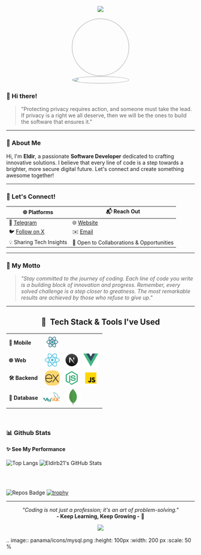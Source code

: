 <p align="center">
  <img src="https://capsule-render.vercel.app/api?type=waving&color=gradient&height=100&section=header"/>
</p>

<p align="center" style="margin: 0; padding: 0; font-size: 0;">
  <img src="https://github.com/eldirb21.png" alt="Profile Picture" style="border-radius: 50%; width: 150px; height: 150px; border: 2px solid #ccc; display: block;"/>
</p>

<p align="center" style="margin: 0; padding: 0; font-size: 0;">
  <img src="https://shields.io/badge/👨‍💻-Eldir-blue?style=for-the-badge&logo=github&logoColor=white" alt="Eldir's Avatar" style="border-radius: 50%; width: 150px; border: 2px solid #ccc; display: block;"/>
</p>

### 👋 Hi there!

> "Protecting privacy requires action, and someone must take the lead.  
> If privacy is a right we all deserve, then we will be the ones to build the software that ensures it."

---

### 🌟 About Me

Hi, I'm **Eldir**, a passionate **Software Developer** dedicated to crafting innovative solutions. I believe that every line of code is a step towards a brighter, more secure digital future. Let's connect and create something awesome together!

---

### 💬 Let's Connect!

| 🌐 Platforms                            | 📬 Reach Out                              |
| --------------------------------------- | ----------------------------------------- |
| 💬 [Telegram](https://t.me/co_eld)      | 🌐 [Website](https://eldirwe.vercel.app)  |
| 🐦 [Follow on X](https://x.com/eldir_b) | ✉️ [Email](mailto:eldir.dev.io@gmail.com) |
| 💡 Sharing Tech Insights                | 🤝 Open to Collaborations & Opportunities |

---

### 🚀 My Motto

> _"Stay committed to the journey of coding. Each line of code you write is a building block of innovation and progress. Remember, every solved challenge is a step closer to greatness. The most remarkable results are achieved by those who refuse to give up."_

---

<h2 align="center">🚀 &nbsp;Tech Stack & Tools I've Used</h2>

<table width="100%">
  <tr>
    <td><strong>📱 Mobile</strong></td>
    <td>
      <img src="panama/icons/react-native.png" alt="React Native" width="40" height="40" hspace="4"/>
    </td>
  </tr>
  <tr>
    <td><strong>🌐 Web</strong></td>
    <td>
      <img src="panama/icons/react.png" alt="React" width="40" height="40" hspace="4" />
      <img src="panama/icons/nextjs.png" alt="Next.js" width="40" height="40" hspace="4" />
      <img src="panama/icons/vuejs.png" alt="Vue.js" width="40" height="40" hspace="4" />
    </td>
  </tr>
  <tr>
    <td><strong>🛠️ Backend</strong></td>
    <td>
      <img src="panama/icons/express.png" alt="Expressjs" width="40" height="40" hspace="4"/>
      <img src="panama/icons/nodejs.png" alt="Nodejs" width="40" height="40" hspace="4"/>
      <img src="panama/icons/js.png" alt="JavaScript" width="40" height="40" hspace="4"/>
    </td>
  </tr>
  <tr>
    <td><strong>💾 Database</strong></td>
    <td>
      <img src="panama/icons/mysql.png" alt="MySQL" width="45" height="45" style="border-radius: 50%; margin-right: 8px;" />
      <img src="panama/icons/mongodb.png" alt="MongoDB" width="45" height="45" style="border-radius: 50%;" />
    </td>
  </tr>
</table>

<br>

### 📊 Github Stats

#### ✨ See My Performance

![Top Langs](https://github-readme-stats.vercel.app/api/top-langs/?username=eldirb21&exclude_repo=KNN-Image-Classification&show_icons=true&hide_border=true&layout=compact&langs_count=8)
![Eldirb21's GitHub Stats](https://github-readme-stats.vercel.app/api?username=eldirb21&show_icons=true&hide_border=true&&count_private=true&include_all_commits=true)

<br>
<br>

![Repos Badge](https://img.shields.io/badge/public%20repos-12-blue)
[![trophy](https://github-profile-trophy.vercel.app/?username=eldirb21)](https://github.com/ryo-ma/github-profile-trophy)

---

<p align="center">
  <i>"Coding is not just a profession; it's an art of problem-solving."</i>  
  <br><b>- Keep Learning, Keep Growing -</b> 🌱
</p>

<p align="center">
  <img src="https://capsule-render.vercel.app/api?type=waving&color=gradient&height=100&section=footer"/>
</p>

.. image:: panama/icons/mysql.png
   :height: 100px
   :width: 200 px
   :scale: 50 %